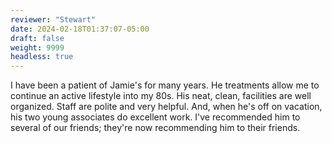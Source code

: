 ```yaml
---
reviewer: "Stewart"
date: 2024-02-18T01:37:07-05:00
draft: false
weight: 9999
headless: true
---
```


I have been a patient of Jamie's for many years.  He treatments allow me to continue an active lifestyle into my 80s.  His neat, clean, facilities are well organized.  Staff are polite and very helpful.  And, when he's off on vacation, his two young associates do excellent work.  I've recommended him to several of our friends; they're now recommending him to their friends.